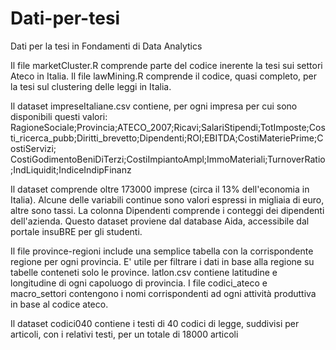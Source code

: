 # Dati-per-tesi

Dati per la tesi in Fondamenti di Data Analytics

Il file marketCluster.R comprende parte del codice inerente la tesi sui settori Ateco in Italia.
Il file lawMining.R comprende il codice, quasi completo, per la tesi sul clustering delle leggi in Italia.

Il dataset impreseItaliane.csv contiene, per ogni impresa per cui sono disponibili questi valori:
RagioneSociale;Provincia;ATECO_2007;Ricavi;SalariStipendi;TotImposte;Costi_ricerca_pubb;Diritti_brevetto;Dipendenti;ROI;EBITDA;CostiMateriePrime;CostiServizi;
CostiGodimentoBeniDiTerzi;CostiImpiantoAmpl;ImmoMateriali;TurnoverRatio;IndLiquidit;IndiceIndipFinanz

Il dataset comprende oltre 173000 imprese (circa il 13% dell'economia in Italia). Alcune delle variabili continue sono valori espressi in migliaia di euro, altre sono tassi. La colonna Dipendenti comprende i conteggi dei dipendenti dell'azienda.
Questo dataset proviene dal database Aida, accessibile dal portale insuBRE per gli studenti.

Il file province-regioni include una semplice tabella con la corrispondente regione per ogni provincia. 
E' utile per filtrare i dati in base alla regione su tabelle conteneti solo le province.
latlon.csv contiene latitudine e longitudine di ogni capoluogo di provincia.
I file codici_ateco e macro_settori contengono i nomi corrispondenti ad ogni attività produttiva in base al codice ateco.

Il dataset codici040 contiene i testi di 40 codici di legge, suddivisi per articoli, con i relativi testi, per un totale di 18000 articoli
